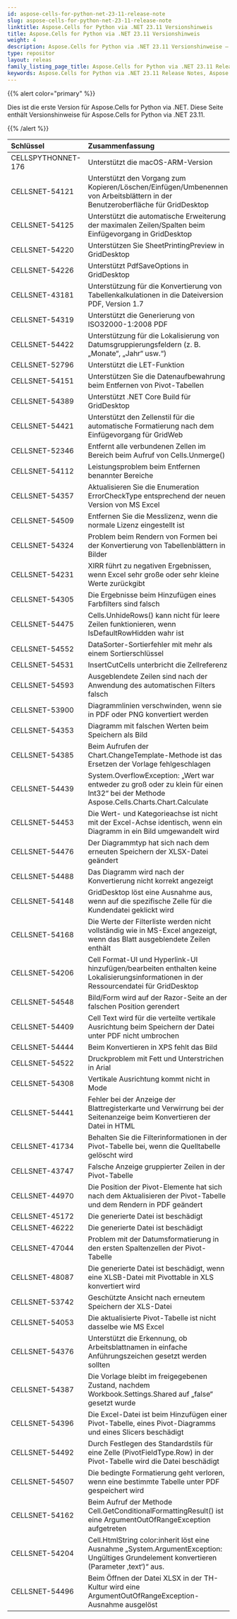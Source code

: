 ```yaml
---
id: aspose-cells-for-python-net-23-11-release-note
slug: aspose-cells-for-python-net-23-11-release-note
linktitle: Aspose.Cells for Python via .NET 23.11 Versionshinweis
title: Aspose.Cells for Python via .NET 23.11 Versionshinweis
weight: 4
description: Aspose.Cells for Python via .NET 23.11 Versionshinweise – die neuesten Verbesserungen, neuen Funktionen und Korrekturen
type: repositor
layout: releas
family_listing_page_title: Aspose.Cells for Python via .NET 23.11 Release Note
keywords: Aspose.Cells for Python via .NET 23.11 Release Notes, Aspose.Cells for Python via .NET 23.11 updates and fixe
---
```

{{% alert color="primary" %}}

Dies ist die erste Version für Aspose.Cells for Python via .NET.
Diese Seite enthält Versionshinweise für Aspose.Cells for Python via .NET 23.11.

{{% /alert %}}

|**Schlüssel**|**Zusammenfassung**|**Kategorie**|
| :- | :- | :- |
|CELLSPYTHONNET-176|Unterstützt die macOS-ARM-Version|
|CELLSNET-54121|Unterstützt den Vorgang zum Kopieren/Löschen/Einfügen/Umbenennen von Arbeitsblättern in der Benutzeroberfläche für GridDesktop|
|CELLSNET-54125|Unterstützt die automatische Erweiterung der maximalen Zeilen/Spalten beim Einfügevorgang in GridDesktop|
|CELLSNET-54220|Unterstützen Sie SheetPrintingPreview in GridDesktop|
|CELLSNET-54226|Unterstützt PdfSaveOptions in GridDesktop|
|CELLSNET-43181|Unterstützung für die Konvertierung von Tabellenkalkulationen in die Dateiversion PDF, Version 1.7|
|CELLSNET-54319|Unterstützt die Generierung von ISO32000-1:2008 PDF|
|CELLSNET-54422|Unterstützung für die Lokalisierung von Datumsgruppierungsfeldern (z. B. „Monate“, „Jahr“ usw.“)|
|CELLSNET-52796|Unterstützt die LET-Funktion|
|CELLSNET-54151|Unterstützen Sie die Datenaufbewahrung beim Entfernen von Pivot-Tabellen|
|CELLSNET-54389| Unterstützt .NET Core Build für GridDesktop|
|CELLSNET-54421|Unterstützt den Zellenstil für die automatische Formatierung nach dem Einfügevorgang für GridWeb|
|CELLSNET-52346|Entfernt alle verbundenen Zellen im Bereich beim Aufruf von Cells.Unmerge()|
|CELLSNET-54112|Leistungsproblem beim Entfernen benannter Bereiche|
|CELLSNET-54357|Aktualisieren Sie die Enumeration ErrorCheckType entsprechend der neuen Version von MS Excel|
|CELLSNET-54509|Entfernen Sie die Messlizenz, wenn die normale Lizenz eingestellt ist|
|CELLSNET-54324|Problem beim Rendern von Formen bei der Konvertierung von Tabellenblättern in Bilder|
|CELLSNET-54231|XIRR führt zu negativen Ergebnissen, wenn Excel sehr große oder sehr kleine Werte zurückgibt|
|CELLSNET-54305| Die Ergebnisse beim Hinzufügen eines Farbfilters sind falsch|
|CELLSNET-54475|Cells.UnhideRows() kann nicht für leere Zeilen funktionieren, wenn IsDefaultRowHidden wahr ist|
|CELLSNET-54552|DataSorter-Sortierfehler mit mehr als einem Sortierschlüssel|
|CELLSNET-54531|InsertCutCells unterbricht die Zellreferenz|
|CELLSNET-54593|Ausgeblendete Zeilen sind nach der Anwendung des automatischen Filters falsch|
|CELLSNET-53900| Diagrammlinien verschwinden, wenn sie in PDF oder PNG konvertiert werden|
|CELLSNET-54353|Diagramm mit falschen Werten beim Speichern als Bild|
|CELLSNET-54385|Beim Aufrufen der Chart.ChangeTemplate-Methode ist das Ersetzen der Vorlage fehlgeschlagen|
|CELLSNET-54439| System.OverflowException: „Wert war entweder zu groß oder zu klein für einen Int32“ bei der Methode Aspose.Cells.Charts.Chart.Calculate|
|CELLSNET-54453|Die Wert- und Kategorieachse ist nicht mit der Excel-Achse identisch, wenn ein Diagramm in ein Bild umgewandelt wird|
|CELLSNET-54476|Der Diagrammtyp hat sich nach dem erneuten Speichern der XLSX-Datei geändert|
|CELLSNET-54488|Das Diagramm wird nach der Konvertierung nicht korrekt angezeigt|
|CELLSNET-54148| GridDesktop löst eine Ausnahme aus, wenn auf die spezifische Zelle für die Kundendatei geklickt wird|
|CELLSNET-54168|Die Werte der Filterliste werden nicht vollständig wie in MS-Excel angezeigt, wenn das Blatt ausgeblendete Zeilen enthält|
|CELLSNET-54206|Cell Format-UI und Hyperlink-UI hinzufügen/bearbeiten enthalten keine Lokalisierungsinformationen in der Ressourcendatei für GridDesktop|
|CELLSNET-54548|Bild/Form wird auf der Razor-Seite an der falschen Position gerendert|
|CELLSNET-54409|Cell Text wird für die verteilte vertikale Ausrichtung beim Speichern der Datei unter PDF nicht umbrochen|
|CELLSNET-54444|Beim Konvertieren in XPS fehlt das Bild|
|CELLSNET-54522|Druckproblem mit Fett und Unterstrichen in Arial|
|CELLSNET-54308| Vertikale Ausrichtung kommt nicht in Mode|
|CELLSNET-54441|Fehler bei der Anzeige der Blattregisterkarte und Verwirrung bei der Seitenanzeige beim Konvertieren der Datei in HTML|
|CELLSNET-41734| Behalten Sie die Filterinformationen in der Pivot-Tabelle bei, wenn die Quelltabelle gelöscht wird|
|CELLSNET-43747| Falsche Anzeige gruppierter Zeilen in der Pivot-Tabelle|
|CELLSNET-44970|Die Position der Pivot-Elemente hat sich nach dem Aktualisieren der Pivot-Tabelle und dem Rendern in PDF geändert|
|CELLSNET-45172|Die generierte Datei ist beschädigt|
|CELLSNET-46222|Die generierte Datei ist beschädigt|
|CELLSNET-47044|Problem mit der Datumsformatierung in den ersten Spaltenzellen der Pivot-Tabelle|
|CELLSNET-48087|Die generierte Datei ist beschädigt, wenn eine XLSB-Datei mit Pivottable in XLS konvertiert wird|
|CELLSNET-53742|Geschützte Ansicht nach erneutem Speichern der XLS-Datei|
|CELLSNET-54053|Die aktualisierte Pivot-Tabelle ist nicht dasselbe wie MS Excel|
|CELLSNET-54376|Unterstützt die Erkennung, ob Arbeitsblattnamen in einfache Anführungszeichen gesetzt werden sollten|
|CELLSNET-54387|Die Vorlage bleibt im freigegebenen Zustand, nachdem Workbook.Settings.Shared auf „false“ gesetzt wurde|
|CELLSNET-54396|Die Excel-Datei ist beim Hinzufügen einer Pivot-Tabelle, eines Pivot-Diagramms und eines Slicers beschädigt|
|CELLSNET-54492|Durch Festlegen des Standardstils für eine Zelle (PivotFieldType.Row) in der Pivot-Tabelle wird die Datei beschädigt|
|CELLSNET-54507|Die bedingte Formatierung geht verloren, wenn eine bestimmte Tabelle unter PDF gespeichert wird|
|CELLSNET-54162|Beim Aufruf der Methode Cell.GetConditionalFormattingResult() ist eine ArgumentOutOfRangeException aufgetreten|
|CELLSNET-54204|Cell.HtmlString color:inherit löst eine Ausnahme „System.ArgumentException: Ungültiges Grundelement konvertieren (Parameter ‚text‘)“ aus.|
|CELLSNET-54496|Beim Öffnen der Datei XLSX in der TH-Kultur wird eine ArgumentOutOfRangeException-Ausnahme ausgelöst|
